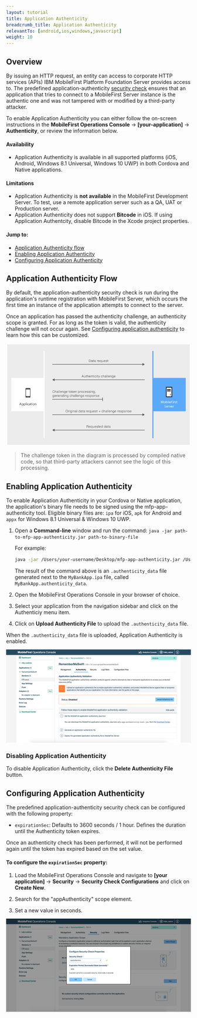 ```yaml
---
layout: tutorial
title: Application Authenticity
breadcrumb_title: Application Authenticity
relevantTo: [android,ios,windows,javascript]
weight: 10
---
```

## Overview
By issuing an HTTP request, an entity can access to corporate HTTP services (APIs) IBM MobileFirst Platform Foundation Server provides access to. The predefined application-authenticity [security check](../authorization-concepts/) ensures that an application that tries to connect to a MobileFirst Server instance is the authentic one and was not tampered with or modified by a third-party attacker.

To enable Application Authenticity you can either follow the on-screen instructions in the **MobileFirst Operations Console** → **[your-application]** → **Authenticity**, or review the information below.

#### Availability
* Application Authenticity is available in all supported platforms (iOS, Android, Windows 8.1 Universal, Windows 10 UWP) in both Cordova and Native applications.

#### Limitations

* Application Authenticity is **not available** in the MobileFirst Development Server. To test, use a remote application server such as a QA, UAT or Production server.
* Application Authenticity does not support **Bitcode** in iOS. If using Application Authentcity, disable Bitcode in the Xcode project properties.

#### Jump to:

- [Application Authenticity flow](#application-authenticity-flow)
- [Enabling Application Authenticity](#enabling-application-authenticity)
- [Configuring Application Authenticity](#configuring-application-authenticity)

## Application Authenticity Flow
By default, the application-authenticity security check is run during the application's runtime registration with MobileFirst Server, which occurs the first time an instance of the application attempts to connect to the server.

Once an application has passed the authenticity challenge, an authenticity scope is granted. For as long as the token is valid, the authenticity challenge will not occur again. See [Configuring application authenticity](#configuring-application-authenticity) to learn how this can be customized.

![Authenticity flow](check_flow.jpg)

> The challenge token in the diagram is processed by compiled native code, so that third-party attackers cannot see the logic of this processing.

## Enabling Application Authenticity
To enable Application Authenticity in your Cordova or Native application, the application's binary file needs to be signed using the mfp-app-authenticity tool. Eligible binary files are: `ipa` for iOS, `apk` for Android and `appx` for Windows 8.1 Universal &amp; Windows 10 UWP.

1. Open a **Command-line** window and run the command: `java -jar path-to-mfp-app-authenticity.jar path-to-binary-file`

    For example:

    ```bash
    java -jar /Users/your-username/Desktop/mfp-app-authenticity.jar /Users/your-username/Desktop/MyBankApp.ipa
    ```

    The result of the command above is an `.authenticity_data` file generated next to the `MyBankApp.ipa` file, called `MyBankApp.authenticity_data`.

2. Open the MobileFirst Operations Console in your browser of choice.
3. Select your application from the navigation sidebar and click on the Authenticiy menu item.
3. Click on **Upload Authenticity File** to upload the `.authenticity_data` file.

When the `.authenticity_data` file is uploaded, Application Authenticity is enabled.

<img class="gifplayer" alt="Enable Application Authenticity" src="enable_application_authenticity.png"/>

### Disabling Application Authenticity
To disable Application Authenticity, click the **Delete Authenticity File** button.

## Configuring Application Authenticity
The predefined application-authenticity security check can be configured with the following property:

- `expirationSec`: Defaults to 3600 seconds / 1 hour. Defines the duration until the Authenticity token expires.

Once an authenticity check has been performed, it will not be performed again until the token has expired based on the set value.

#### To configure the `expirationSec` property:

1. Load the MobileFirst Operations Console and navigate to **[your application]** → **Security** → **Security Check Configurations** and click on **Create New**.

2. Search for the "appAuthenticity" scope element.

3. Set a new value in seconds.

![Configuring the expirationSec property in the console](configuring_expirationSec.png)
